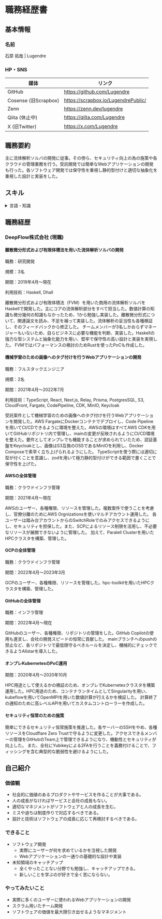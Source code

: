 # 職務経歴書

## 基本情報

### 名前

石原 拓哉 | Lugendre

### HP・SNS

|媒体|リンク|
|----|----|
|GitHub|https://github.com/Lugendre|
|Cosense (旧Scrapbox)|https://scrapbox.io/LugendrePublic/|
|Zenn|https://zenn.dev/lugendre|
|Qiita (休止中)|https://qiita.com/Lugendre|
|X (旧Twitter)|https://x.com/Lugendre|


## 職務要約

主に流体解析ソルバの開発に従事。その傍ら、セキュリティ向上の為の施策や各クラウドの管理業務を行う。受託開発では簡単なWebアプリケーションの開発も行った。各ソフトウェア開発では保守性を重視し静的型付けと適切な抽象化を重視した設計と実装をした。

## スキル

<details>
<summary>言語・知識</summary>

### Haskell
メイン言語。5年以上の実務経験あり。依存型のエミュレートも使って厳格に型をつけることを好んでいる。GHCの拡張を用いた型レベルプログラミングや線形型の利用はもちろん、ある程度は論文とGHCのコードを読んで最適化機構についても把握している。

### 数値流体力学
実務で有限体積法を用いた一般的な流体ソルバを実装している。OpenFOAMに関しても実装の概要とデータ構造は把握してコードを参照している。DNSだけでなく、LES、RANS(k-ε)の実装もした。また、Cavity flowのGhiaの論文やBackstep流れの付着点、Kolmogorovの相似仮説といったベンチーマークも行った。

### 有限要素法
実務で流体ソルバの一部に有限要素法を用いた計算を導入した。材料のFEMによる解析も実装したことが有る。弾性変形の部分だけであり、弾塑性解析は行ったことがないが、理論の詳細は知っている。

### Rust
サブ言語。高速で省メモリかつフットプリントの小さめなプログラムが書きたいときに使用している。実務では流体解析のPoCで利用したが、主に趣味で使っている。

### TypeScript
サブ言語。Webフロントエンドを書くのに使う。実務ではWebアプリケーションを開発する際に利用した。その際はバックエンドでも利用し、ORMとしてPrismaを利用した。基本的にReactをNext.jsとともに利用している。

### Go
サブ言語。簡単なCLIツールを作る際に使う。実務ではKubernetesのカスタムコントローラを作る際に利用した。

### AWS
実務でWebアプリケーションをホストするのに使った他、全体の管理も行った。主にFargateでコンテナをホストした。他にもCloudFront, S3, Auroraを使っている。
数値計算ではAWS Parallel Clusterを使った。

### Cloudflare
Zero Trustを主に利用。R2やCloudflare Workersを利用して簡単なアプリケーションの素振りをしている。

</details>

## 職務経歴

### DeepFlow株式会社 (現職)

#### 離散微分形式および有限体積法を用いた流体解析ソルバの開発
職務：研究開発

規模：3名

期間：2019年4月～現在

利用技術：Haskell, Dhall

離散微分形式および有限体積法（FVM）を用いた商用の流体解析ソルバをHaskellで開発した。主にコアの流体解析部分をすべて担当した。数値計算の知識も微分幾何の知識もなかったため、1から勉強し実装した。離散微分形式について、関連論文を読み、不足を補って実装した。流体解析の妥当性も各種検証し、そのフィードバックから修正した。
チームメンバーが3名しかおらずマネージャーもいないため、自らビジネスに必要な機能を判断、実装した。Haskellの強力な型システムと抽象化能力を用い、堅牢で保守性の高い設計と実装を実現した。
FVMではパフォーマンスの検討のためRustを使ったPoCも作成した。

#### 機械学習のための画像へのタグ付けを行うWebアプリケーションの開発
職務：フルスタックエンジニア

規模：2名

期間：2021年4月～2022年7月

利用技術：TypeScript, React, Next.js, Relay, Prisma, PostgresSQL, S3, CloudFront, Fargate, CodePipeline, CDK, MinIO, Keycloak

受託案件として機械学習のための画像へのタグ付けを行うWebアプリケーションを開発した。AWS FargateにDockerコンテナでデプロイし、Code Pipelineを用いてCI/CDできるように環境を整えた。AWSの環境はすべてAWS CDKを用いてGitHubリポジトリ内で管理し、mainの変更が反映されるようにCI/CD環境を整えた。要件としてオンプレでも機能することが求められていたため、認証基盤をKeycloakとし、画像はS3互換のOSSであるMinIOを利用し、Docker Composeで素早く立ち上げられるようにした。
TypeScriptを使う際には適切に型が付くことを意識し、zodを用いて極力静的型付けができる範囲で書くことで保守性を上げた。

#### AWSの全体管理
職務：クラウドインフラ管理

期間：2021年4月～現在

AWSのユーザー、各種権限、リソースを管理した。複数案件で使うことを考慮し、官僚分離のためにAWS Orgnizationsを使いマルチアカウント運用した。
各ユーザーは踏み台アカウントからのSwitchRoleでのみアクセスできるようにし、セキュリティを担保した。また、SCPによるリソース制限を活用し、不必要なリソースが展開できないように管理した。
加えて、Paralell Clusterを用いたHPCクラスタを構築、管理した。

#### GCPの全体管理
職務：クラウドインフラ管理

期間：2022年4月～2023年3月

GCPのユーザー、各種権限、リソースを管理した。hpc-toolkitを用いたHPCクラスタを構築、管理した。

#### GitHubの全体管理
職務：インフラ管理

期間：2022年4月～現在

GitHubのユーザー、各種権限、リポジトリの管理をした。GitHub Copilotの使用も進言し、会社の開発スピードの恒常に貢献した。
mainブランチへのpushの禁止など、各リポジトリで最低限守るべきルールを決定し、機械的にチェックできるようAllstarを導入した。

#### オンプレKubernetesのPoC運用
期間：2020年4月～2020年10月

HPC用途として使えるかの検証のため、オンプレでKubernetesクラスタを構築運用した。HPC用途のため、コンテナランタイムとしてSingularityを用い、kubeflowを用いてOpenMPIを用いた数値計算が行えるかを検証した。
計算終了の通知のために高レベルAPIを用いてカスタムコントローラーを作成した。

#### セキュリティ恒常のための施策
簡単にできるセキュリティ恒常施策を推進した。各サーバーのSSHをやめ、各種リソースをCloudflare Zero Trustで守るように変更した。アクセスできるメンバーの管理をGitHubのTeam上で管理できるようになり、機動性とセキュリティが向上した。
また、全社にYubikeyによる2FAを行うことを義務付けることで、フィッシングを含む典型的な脆弱性を避けるようにした。

## 自己紹介

### 価値観
* 社会的に価値のあるプロダクトやサービスを作ることが大事である。
* 人の成長がなければサービスと会社の成長もない。
* 適切なマネジメントがソフトウェアと人の成長を生む。
* ミスや過ちは制度作りで対応するべきである。
* 設計と技術はソフトウェアの成長に応じて再検討するべきである。

### できること
* ソフトウェア開発
  * 実際にユーザーが何を求めているかを注視した開発
  * Webアプリケーションの一通りの基礎的な設計や実装
* 未知領域のキャッチアップ
  * 全くやったことない分野でも勉強し、キャッチアップできる。
  * 新しいことを学ぶのが好きで全く苦にならない。


### やってみたいこと
* 実際に多くのユーザーに使われるWebアプリケーションの開発
* スクラム用いたチーム開発
* ソフトウェアの価値を最大限引き出せるようなマネジメント
